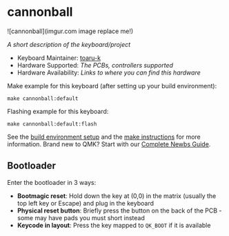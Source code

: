 # cannonball

![cannonball](imgur.com image replace me!)

*A short description of the keyboard/project*

* Keyboard Maintainer: [toaru-k](https://github.com/toaru-k)
* Hardware Supported: *The PCBs, controllers supported*
* Hardware Availability: *Links to where you can find this hardware*

Make example for this keyboard (after setting up your build environment):

    make cannonball:default

Flashing example for this keyboard:

    make cannonball:default:flash

See the [build environment setup](https://docs.qmk.fm/#/getting_started_build_tools) and the [make instructions](https://docs.qmk.fm/#/getting_started_make_guide) for more information. Brand new to QMK? Start with our [Complete Newbs Guide](https://docs.qmk.fm/#/newbs).

## Bootloader

Enter the bootloader in 3 ways:

* **Bootmagic reset**: Hold down the key at (0,0) in the matrix (usually the top left key or Escape) and plug in the keyboard
* **Physical reset button**: Briefly press the button on the back of the PCB - some may have pads you must short instead
* **Keycode in layout**: Press the key mapped to `QK_BOOT` if it is available
